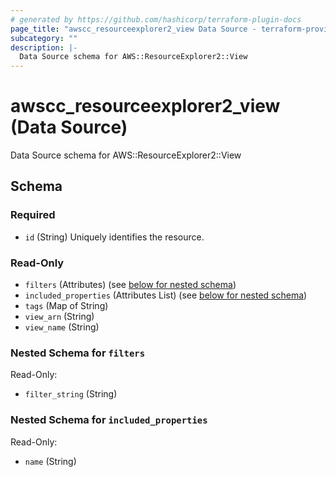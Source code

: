 ```yaml
---
# generated by https://github.com/hashicorp/terraform-plugin-docs
page_title: "awscc_resourceexplorer2_view Data Source - terraform-provider-awscc"
subcategory: ""
description: |-
  Data Source schema for AWS::ResourceExplorer2::View
---
```


# awscc_resourceexplorer2_view (Data Source)

Data Source schema for AWS::ResourceExplorer2::View



<!-- schema generated by tfplugindocs -->
## Schema

### Required

- `id` (String) Uniquely identifies the resource.

### Read-Only

- `filters` (Attributes) (see [below for nested schema](#nestedatt--filters))
- `included_properties` (Attributes List) (see [below for nested schema](#nestedatt--included_properties))
- `tags` (Map of String)
- `view_arn` (String)
- `view_name` (String)

<a id="nestedatt--filters"></a>
### Nested Schema for `filters`

Read-Only:

- `filter_string` (String)


<a id="nestedatt--included_properties"></a>
### Nested Schema for `included_properties`

Read-Only:

- `name` (String)
